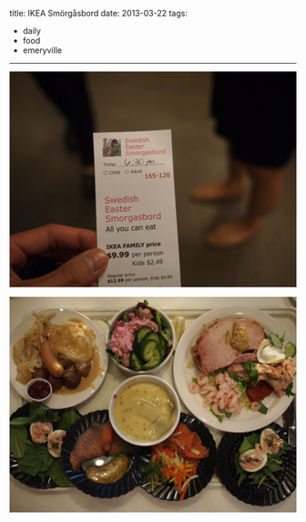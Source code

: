 title: IKEA Smörgåsbord
date: 2013-03-22
tags:
- daily
- food
- emeryville
---

![Ticket stub for the smörgåsbord](/images/smorgasbord-1.jpg)

![IKEA Smörgåsbord food: meatballs, a lot of cold and pickled fish, ham.](/images/smorgasbord-2.jpg)
